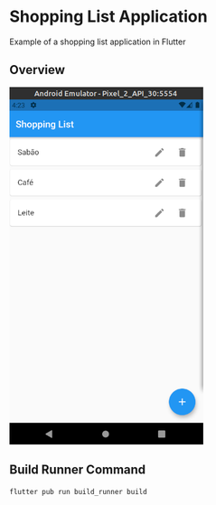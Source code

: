 # Shopping List Application

Example of a shopping list application in Flutter

## Overview

![alt text](overview.png)

## Build Runner Command

    flutter pub run build_runner build

